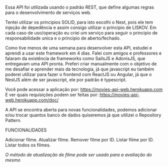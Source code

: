 Essa API foi utilizada usando o padrão REST, que define algumas regras para o desenvolvimento de serviços web.

Tentei utilizar os principios SOLID, para isto escolhi o Nest, pois ele tem injeção de depedência e assim consigo utilizar o principio de LISKOV. Em cada caso de uso/operação eu criei um serviço para seguir o principio de responsabilidade unica e o principio de aberto/fechado.

Como tive menos de uma semana para desenvolver esta API, estudei e aprendi a usar este framework em 4 dias. Falei com amigos e professores e falaram da existência de frameworks como SailsJS e AdonisJS, que entregavam uma API pronta. Preferi criar manualmente com o objetivo de me desafiar e aprender mais da tecnologia, já que javascript eu também poderei utilizar para fazer o frontend com ReactJS ou Angular, já que o NestJS além de ser javascript, ele por padrão é typescript.

Você pode acessar a aplicação por: https://movies-api-web.herokuapp.com
E ver quais requisições podem ser feitas por: https://movies-api-web.herokuapp.com/doc/

A API se encontra aberta para novas funcionalidades, podemos adicionar e/ou trocar quantos banco de dados quiseremos já que utilizei o Repository Pattern.


FUNCIONALIDADES

Adicionar filme.
Atualizar filme.
Remover filme por ID.
Listar filme por ID.
Listar todos os filmes.

*O método de atualização de filme pode ser usado para a avaliação do mesmo*
